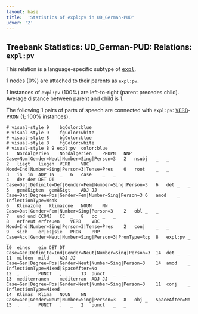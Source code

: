 ```yaml
---
layout: base
title:  'Statistics of expl:pv in UD_German-PUD'
udver: '2'
---
```


## Treebank Statistics: UD_German-PUD: Relations: `expl:pv`

This relation is a language-specific subtype of <tt><a href="de_pud-dep-expl.html">expl</a></tt>.

1 nodes (0%) are attached to their parents as `expl:pv`.

1 instances of `expl:pv` (100%) are left-to-right (parent precedes child).
Average distance between parent and child is 1.

The following 1 pairs of parts of speech are connected with `expl:pv`: <tt><a href="de_pud-pos-VERB.html">VERB</a></tt>-<tt><a href="de_pud-pos-PRON.html">PRON</a></tt> (1; 100% instances).


~~~ conllu
# visual-style 9	bgColor:blue
# visual-style 9	fgColor:white
# visual-style 8	bgColor:blue
# visual-style 8	fgColor:white
# visual-style 8 9 expl:pv	color:blue
1	Nordalgerien	Nordalgerien	PROPN	NNP	Case=Nom|Gender=Neut|Number=Sing|Person=3	2	nsubj	_	_
2	liegt	liegen	VERB	VBC	Mood=Ind|Number=Sing|Person=3|Tense=Pres	0	root	_	_
3	in	in	ADP	IN	_	6	case	_	_
4	der	der	DET	DT	Case=Dat|Definite=Def|Gender=Fem|Number=Sing|Person=3	6	det	_	_
5	gemäßigten	gemäßigt	ADJ	JJ	Case=Dat|Degree=Pos|Gender=Fem|Number=Sing|Person=3	6	amod	_	InflectionType=Weak
6	Klimazone	Klimazone	NOUN	NN	Case=Dat|Gender=Fem|Number=Sing|Person=3	2	obl	_	_
7	und	und	CCONJ	CC	_	8	cc	_	_
8	erfreut	erfreuen	VERB	VBC	Mood=Ind|Number=Sing|Person=3|Tense=Pres	2	conj	_	_
9	sich	er|es|sie	PRON	PRP	Case=Acc|Gender=Neut|Number=Sing|Person=3|PronType=Rcp	8	expl:pv	_	_
10	eines	ein	DET	DT	Case=Gen|Definite=Ind|Gender=Neut|Number=Sing|Person=3	14	det	_	_
11	milden	mild	ADJ	JJ	Case=Gen|Degree=Pos|Gender=Neut|Number=Sing|Person=3	14	amod	_	InflectionType=Mixed|SpaceAfter=No
12	,	,	PUNCT	,	_	13	punct	_	_
13	mediterranen	mediterran	ADJ	JJ	Case=Gen|Degree=Pos|Gender=Neut|Number=Sing|Person=3	11	conj	_	InflectionType=Mixed
14	Klimas	Klima	NOUN	NN	Case=Gen|Gender=Neut|Number=Sing|Person=3	8	obj	_	SpaceAfter=No
15	.	.	PUNCT	.	_	2	punct	_	_

~~~


